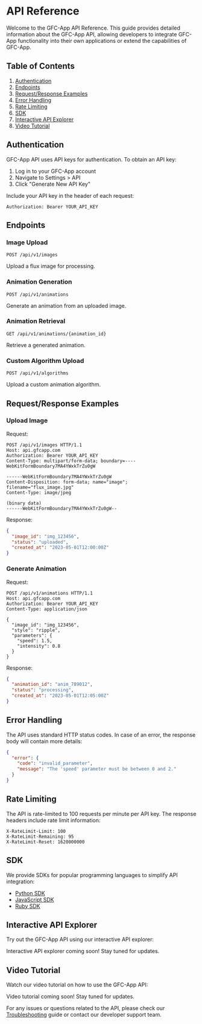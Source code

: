 # API Reference

Welcome to the GFC-App API Reference. This guide provides detailed information about the GFC-App API, allowing developers to integrate GFC-App functionality into their own applications or extend the capabilities of GFC-App.

## Table of Contents

1. [Authentication](#authentication)
2. [Endpoints](#endpoints)
3. [Request/Response Examples](#requestresponse-examples)
4. [Error Handling](#error-handling)
5. [Rate Limiting](#rate-limiting)
6. [SDK](#sdk)
7. [Interactive API Explorer](#interactive-api-explorer)
8. [Video Tutorial](#video-tutorial)

## Authentication

GFC-App API uses API keys for authentication. To obtain an API key:

1. Log in to your GFC-App account
2. Navigate to Settings > API
3. Click "Generate New API Key"

Include your API key in the header of each request:

```
Authorization: Bearer YOUR_API_KEY
```

## Endpoints

### Image Upload

```
POST /api/v1/images
```

Upload a flux image for processing.

### Animation Generation

```
POST /api/v1/animations
```

Generate an animation from an uploaded image.

### Animation Retrieval

```
GET /api/v1/animations/{animation_id}
```

Retrieve a generated animation.

### Custom Algorithm Upload

```
POST /api/v1/algorithms
```

Upload a custom animation algorithm.

## Request/Response Examples

### Upload Image

Request:
```http
POST /api/v1/images HTTP/1.1
Host: api.gfcapp.com
Authorization: Bearer YOUR_API_KEY
Content-Type: multipart/form-data; boundary=----WebKitFormBoundary7MA4YWxkTrZu0gW

------WebKitFormBoundary7MA4YWxkTrZu0gW
Content-Disposition: form-data; name="image"; filename="flux_image.jpg"
Content-Type: image/jpeg

(binary data)
------WebKitFormBoundary7MA4YWxkTrZu0gW--
```

Response:
```json
{
  "image_id": "img_123456",
  "status": "uploaded",
  "created_at": "2023-05-01T12:00:00Z"
}
```

### Generate Animation

Request:
```http
POST /api/v1/animations HTTP/1.1
Host: api.gfcapp.com
Authorization: Bearer YOUR_API_KEY
Content-Type: application/json

{
  "image_id": "img_123456",
  "style": "ripple",
  "parameters": {
    "speed": 1.5,
    "intensity": 0.8
  }
}
```

Response:
```json
{
  "animation_id": "anim_789012",
  "status": "processing",
  "created_at": "2023-05-01T12:05:00Z"
}
```

## Error Handling

The API uses standard HTTP status codes. In case of an error, the response body will contain more details:

```json
{
  "error": {
    "code": "invalid_parameter",
    "message": "The 'speed' parameter must be between 0 and 2."
  }
}
```

## Rate Limiting

The API is rate-limited to 100 requests per minute per API key. The response headers include rate limit information:

```
X-RateLimit-Limit: 100
X-RateLimit-Remaining: 95
X-RateLimit-Reset: 1620000000
```

## SDK

We provide SDKs for popular programming languages to simplify API integration:

- [Python SDK](https://github.com/GFC-App/python-sdk)
- [JavaScript SDK](https://github.com/GFC-App/js-sdk)
- [Ruby SDK](https://github.com/GFC-App/ruby-sdk)

## Interactive API Explorer

Try out the GFC-App API using our interactive API explorer:

<p>Interactive API explorer coming soon! Stay tuned for updates.</p>

## Video Tutorial

Watch our video tutorial on how to use the GFC-App API:

<p>Video tutorial coming soon! Stay tuned for updates.</p>

For any issues or questions related to the API, please check our [Troubleshooting](../Troubleshooting/README.md) guide or contact our developer support team.
